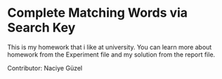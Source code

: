 # Complete Matching Words via Search Key

This is my homework that i like at university. 
You can learn more about homework from the Experiment file and my solution from the report file.

Contributor: Naciye Güzel